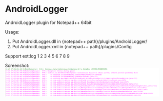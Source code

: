 # AndroidLogger
AndroidLogger plugin for Notepad++ 64bit

Usage:
1. Put AndroidLogger.dll in {notepad++ path}/plugins/AndroidLogger/
2. Put AndroidLogger.xml in {notepad++ path}/plugins/Config

Support ext:log 1 2 3 4 5 6 7 8 9 

Screenshot:
![image](https://github.com/OwenSu/AndroidLogger/blob/master/images/Screenshot.png)
